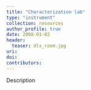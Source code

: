 ```yaml
---
title: "Characterization lab"
type: "instrument"
collection: resources
author_profile: true
date: 2008-01-02
header:
  teaser: dls_room.jpg
uri: 
doi: 
contributors: 
---
```

<p align= "justify">

Description
